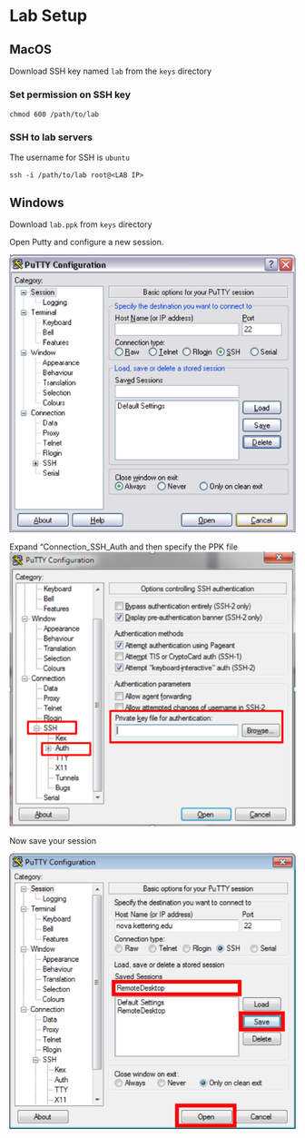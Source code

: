 # Lab Setup 

## MacOS 
Download SSH key named `lab` from the `keys` directory

### Set permission on SSH key 
```
chmod 600 /path/to/lab
```

### SSH to lab servers 
The username for SSH is `ubuntu`
```
ssh -i /path/to/lab root@<LAB IP> 
```


## Windows 
Download `lab.ppk` from `keys` directory

Open Putty and configure a new session. 
  
![](index/C4EC1E64-175D-4C84-8C49-D938337FA35A%208.png)

Expand “Connection_SSH_Auth and then specify the PPK file 
![](index/6FFB137C-1AD8-48A1-97E6-F5F6DA4BC55B%208.png)

 Now save your session    

![](index/FD3BA694-FD69-4C86-8EAF-4D5FC813EABA%208.png)


